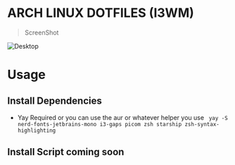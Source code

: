 # ARCH LINUX DOTFILES (I3WM)

> ScreenShot

![Desktop](https://github.com/ddenobrega/blob/master/dotfiles/arch_linux/desktop.png)

# Usage

## Install Dependencies

- Yay Required or you can use the aur or whatever helper you use
  ` yay -S nerd-fonts-jetbrains-mono i3-gaps picom zsh starship zsh-syntax-highlighting`

## Install Script coming soon
